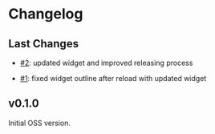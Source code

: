 # Changelog


## Last Changes

- [#2](https://github.com/LaxarJS/laxar-developer-tools-firefox-extension/issues/2): updated widget and improved releasing process

- [#1](https://github.com/LaxarJS/laxar-developer-tools-firefox-extension/issues/1): fixed widget outline after reload with updated widget


## v0.1.0

Initial OSS version.
